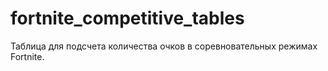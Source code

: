 # fortnite_competitive_tables

Таблица для подсчета количества очков в соревновательных режимах Fortnite.
